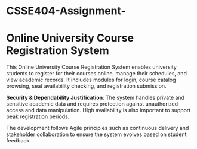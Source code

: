 # CSSE404-Assignment-

# Online University Course Registration System

This Online University Course Registration System enables university students to register for their courses online, manage their schedules, and view academic records. It includes modules for login, course catalog browsing, seat availability checking, and registration submission.

**Security & Dependability Justification**:
The system handles private and sensitive academic data and requires protection against unauthorized access and data manipulation. High availability is also important to support peak registration periods.

The development follows Agile principles such as continuous delivery and stakeholder collaboration to ensure the system evolves based on student feedback.
